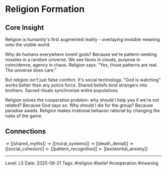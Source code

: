 # Religion Formation

## Core Insight
Religion is humanity's first augmented reality - overlaying invisible meaning onto the visible world.

Why do humans everywhere invent gods? Because we're pattern-seeking missiles in a random universe. We see faces in clouds, purpose in coincidence, agency in chaos. Religion says: "Yes, those patterns are real. The universe does care."

But religion isn't just false comfort. It's social technology. "God is watching" works better than any police force. Shared beliefs bind strangers into brothers. Sacred rituals synchronize entire populations.

Religion solves the cooperation problem: why should I help you if we're not related? Because God says so. Why should I die for the group? Because paradise awaits. Religion makes irrational behavior rational by changing the rules of the game.

## Connections
→ [[shared_myths]]
→ [[moral_systems]]
→ [[death_denial]]
→ [[social_cohesion]]
← [[pattern_recognition]]
← [[existential_anxiety]]

---
Level: L5
Date: 2025-06-21
Tags: #religion #belief #cooperation #meaning